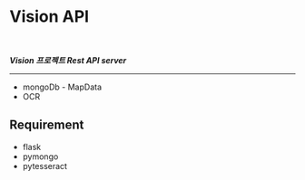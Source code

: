 # Vision API

<br>

***Vision 프로젝트 Rest API server***

---------------------------------
* mongoDb - MapData
* OCR


## Requirement
* flask
* pymongo
* pytesseract
